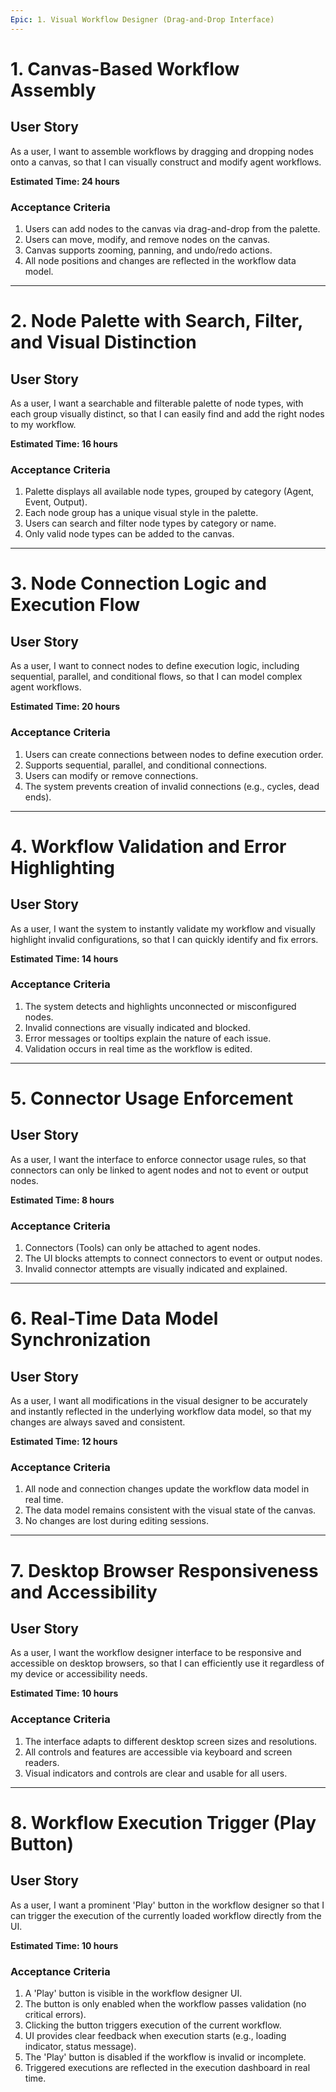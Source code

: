 ```yaml
---
Epic: 1. Visual Workflow Designer (Drag-and-Drop Interface)
---
```


# 1. Canvas-Based Workflow Assembly

## User Story
As a user, I want to assemble workflows by dragging and dropping nodes onto a canvas, so that I can visually construct and modify agent workflows.

**Estimated Time: 24 hours**

### Acceptance Criteria
1. Users can add nodes to the canvas via drag-and-drop from the palette.
2. Users can move, modify, and remove nodes on the canvas.
3. Canvas supports zooming, panning, and undo/redo actions.
4. All node positions and changes are reflected in the workflow data model.

---

# 2. Node Palette with Search, Filter, and Visual Distinction

## User Story
As a user, I want a searchable and filterable palette of node types, with each group visually distinct, so that I can easily find and add the right nodes to my workflow.

**Estimated Time: 16 hours**

### Acceptance Criteria
1. Palette displays all available node types, grouped by category (Agent, Event, Output).
2. Each node group has a unique visual style in the palette.
3. Users can search and filter node types by category or name.
4. Only valid node types can be added to the canvas.

---

# 3. Node Connection Logic and Execution Flow

## User Story
As a user, I want to connect nodes to define execution logic, including sequential, parallel, and conditional flows, so that I can model complex agent workflows.

**Estimated Time: 20 hours**

### Acceptance Criteria
1. Users can create connections between nodes to define execution order.
2. Supports sequential, parallel, and conditional connections.
3. Users can modify or remove connections.
4. The system prevents creation of invalid connections (e.g., cycles, dead ends).

---

# 4. Workflow Validation and Error Highlighting

## User Story
As a user, I want the system to instantly validate my workflow and visually highlight invalid configurations, so that I can quickly identify and fix errors.

**Estimated Time: 14 hours**

### Acceptance Criteria
1. The system detects and highlights unconnected or misconfigured nodes.
2. Invalid connections are visually indicated and blocked.
3. Error messages or tooltips explain the nature of each issue.
4. Validation occurs in real time as the workflow is edited.

---

# 5. Connector Usage Enforcement

## User Story
As a user, I want the interface to enforce connector usage rules, so that connectors can only be linked to agent nodes and not to event or output nodes.

**Estimated Time: 8 hours**

### Acceptance Criteria
1. Connectors (Tools) can only be attached to agent nodes.
2. The UI blocks attempts to connect connectors to event or output nodes.
3. Invalid connector attempts are visually indicated and explained.

---

# 6. Real-Time Data Model Synchronization

## User Story
As a user, I want all modifications in the visual designer to be accurately and instantly reflected in the underlying workflow data model, so that my changes are always saved and consistent.

**Estimated Time: 12 hours**

### Acceptance Criteria
1. All node and connection changes update the workflow data model in real time.
2. The data model remains consistent with the visual state of the canvas.
3. No changes are lost during editing sessions.

---

# 7. Desktop Browser Responsiveness and Accessibility

## User Story
As a user, I want the workflow designer interface to be responsive and accessible on desktop browsers, so that I can efficiently use it regardless of my device or accessibility needs.

**Estimated Time: 10 hours**

### Acceptance Criteria
1. The interface adapts to different desktop screen sizes and resolutions.
2. All controls and features are accessible via keyboard and screen readers.
3. Visual indicators and controls are clear and usable for all users.

---

# 8. Workflow Execution Trigger (Play Button)

## User Story
As a user, I want a prominent 'Play' button in the workflow designer so that I can trigger the execution of the currently loaded workflow directly from the UI.

**Estimated Time: 10 hours**

### Acceptance Criteria
1. A 'Play' button is visible in the workflow designer UI.
2. The button is only enabled when the workflow passes validation (no critical errors).
3. Clicking the button triggers execution of the current workflow.
4. UI provides clear feedback when execution starts (e.g., loading indicator, status message).
5. The 'Play' button is disabled if the workflow is invalid or incomplete.
6. Triggered executions are reflected in the execution dashboard in real time. 